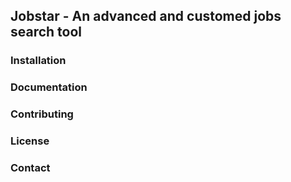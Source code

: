 ## Jobstar - An advanced and customed jobs search tool

### Installation

### Documentation

### Contributing

### License

### Contact
